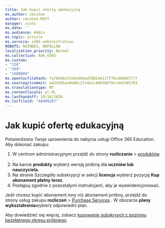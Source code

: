 ```yaml
---
title: Jak kupić ofertę edukacyjną
ms.author: cmcatee
author: cmcatee-MSFT
manager: scotv
ms.date: ''
ms.audience: Admin
ms.topic: article
ms.service: o365-administration
ROBOTS: NOINDEX, NOFOLLOW
localization_priority: Normal
ms.collection: Adm_O365
ms.custom:
- "328"
- "369"
- "1500009"
ms.openlocfilehash: fa70e88af2e5e964ed78824411ff78cd600d7777
ms.sourcegitcommit: ad2d185aa9e08c27c4a1c4803b679cc4e6305703
ms.translationtype: MT
ms.contentlocale: pl-PL
ms.lasthandoff: 10/16/2020
ms.locfileid: "48489287"
---
```

# <a name="how-to-purchase-an-education-offer"></a>Jak kupić ofertę edukacyjną

Potwierdzono Twoje uprawnienia do nabycia usługi Office 365 Education. Aby dokonać zakupu:
  
1. W centrum administracyjnym przejdź do strony **rozliczanie** \> [produktów](https://go.microsoft.com/fwlink/p/?linkid=842054) .
2. Na karcie **produkty** wybierz wersję próbną dla **uczniów lub nauczyciela**.
3. Na stronie Szczegóły subskrypcji w sekcji **licencja** wybierz pozycję **Kup abonament płatny teraz**.
4. Postępuj zgodnie z pozostałymi instrukcjami, aby je wyewidencjonować.

Jeśli chcesz kupić abonament inny niż abonament próbny, przejdź do strony usług zakupu **rozliczeń** \> [Purchase Services](https://go.microsoft.com/fwlink/p/?linkid=868433) . W obszarze **plany wykształcenia**wybierz odpowiedni plan.

Aby dowiedzieć się więcej, zobacz [kupowanie subskrypcji z poziomu bezpłatnego okresu próbnego](https://docs.microsoft.com/microsoft-365/commerce/try-or-buy-microsoft-365#buy-a-subscription-from-your-free-trial).